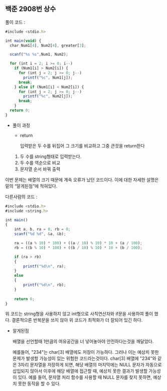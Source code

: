 ## 백준 2908번 상수

풀이 코드 :

```jsx
#include <stdio.h>

int main(void) {
  char Num1[4], Num2[4], greater[3];

  scanf("%s %s",Num1, Num2);

  for (int i = 2; i >= 0; i--)
    if (Num1[i] > Num2[i]) {
      for (int j = 2; j >= 0; j--)
        printf("%c", Num1[j]);
      break;
    } else if (Num1[i] < Num2[i]) {
      for (int j = 2; j >= 0; j--)
        printf("%c", Num2[j]);
      break;
    }
  return 0;
}
```

- 풀이 과정
    - return
        
        입력받은 두 수를 뒤집어 그 크기를 비교하고 그중 큰것을 return한다
        
    1. 두 수를 string형태로 입력받는다.
    2. 두 수를 역순으로 비교
    3. 문자열 순서 바꿔 출력

이번 문제는 배열의 크기 때문에 계속 오류가 났던 코드이다. 이에 대한 자세한 설명은 밑의 “알게된점”에 적혀있다.

다른사람의 코드 :

```jsx
#include <stdio.h>
#include <string.h>

int main()
{
	int a, b, ra = 0, rb = 0;
	scanf("%d %d", &a, &b);

	ra = ((a % 10) * 100) + ((a / 10) % 10) * 10 + (a / 100);
	rb = ((b % 10) * 100) + ((b / 10) % 10) * 10 + (b / 100);

	if (ra > rb)
	{
		printf("%d\n", ra);
	}
	else
	{
		printf("%d\n", rb);
	}
	
	return 0;
}
```

위 코드는 string형을 사용하지 않고 int형으로 사칙연산자와 if문을 사용하여 풀이 했다. 결론적으론 반복문을 쓰지 않아 위 코드가 최적화가 더 잘되어 있긴 하다.

- 알게된점
    
    배열을 선언할때 1만큼의 여유공간을 너 넣어놓아야 안전하다는것을 깨달았다.
    
    예를들어, "234"는 char[3] 배열에도 저장이 가능하다. 그러나 이는 예상치 못한 문제가 발생할 가능성이 있는 위험한 코드라는것이다. char[3] 배열에 "234"와 같은 3자리 문자열을 저장하게 되면, 해당 배열의 마지막에는 NULL 문자가 자동으로 삽입되지 않아서 이후에 해당 배열에 접근할 때, 예상치 못한 결과가 발생할 가능성이 있다. 예를 들어, 문자열 처리 함수를 사용할 때 NULL 문자를 찾지 못하면, 예상치 못한 동작을 할 수 있다.
